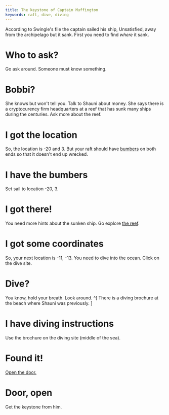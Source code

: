 ```yaml
---
title: The keystone of Captain Muffington
keywords: raft, dive, diving
---
```


According to Swingle's file the captain sailed his ship, Unsatisfied, away from the archipelago but it sank. First you need to find _where_ it sank.

# Who to ask?
Go ask around. Someone must know something.

# Bobbi?
She knows but won't tell you. Talk to Shauni about money. She says there is a cryptocurency firm headquarters at a reef that has sunk many ships during the centuries. Ask more about the reef.

# I got the location
So, the location is -20 and 3. But your raft should have [bumbers](010-bumbers.md) on both ends so that it doesn't end up wrecked.

# I have the bumbers
Set sail to location -20, 3.

# I got there!
You need more hints about the sunken ship. Go explore [the reef](020-reef/index.md).

# I got some coordinates
So, your next location is -11, -13. You need to dive into the ocean. Click on the dive site.

# Dive?
You know, hold your breath. Look around. ^[ There is a diving brochure at the beach where Shauni was previously. ]

# I have diving instructions
Use the brochure on the diving site (middle of the sea).

# Found it!
[Open the door.](030-unsatisfied.md)

# Door, open
Get the keystone from him.

